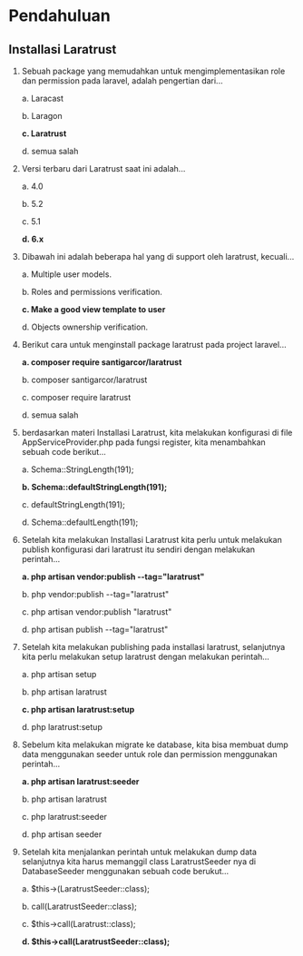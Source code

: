 # Pendahuluan
## Installasi Laratrust
1.  Sebuah package yang memudahkan untuk mengimplementasikan role dan permission pada laravel, adalah pengertian dari...

    a.  Laracast
    
    b.  Laragon
    
    **c.  Laratrust**
    
    d.  semua salah

2.  Versi terbaru dari Laratrust saat ini adalah...

    a.  4.0
    
    b.  5.2
    
    c.  5.1
    
    **d.  6.x**

3.  Dibawah ini adalah beberapa hal yang di support oleh laratrust, kecuali...

    a.  Multiple user models.
    
    b.  Roles and permissions verification.
    
    **c.  Make a good view template to user**
    
    d.  Objects ownership verification.
    
4.  Berikut cara untuk menginstall package laratrust pada project laravel...

    **a. composer require santigarcor/laratrust**
    
    b.  composer santigarcor/laratrust
    
    c.  composer require laratrust
    
    d.  semua salah

5.  berdasarkan materi Installasi Laratrust, kita melakukan konfigurasi di file AppServiceProvider.php pada fungsi register, kita menambahkan sebuah code berikut...

    a.  Schema::StringLength(191);
    
    **b.  Schema::defaultStringLength(191);**
    
    c.  defaultStringLength(191);
    
    d.  Schema::defaultLength(191);

6.  Setelah kita melakukan Installasi Laratrust kita perlu untuk melakukan publish konfigurasi dari laratrust itu sendiri dengan melakukan perintah...

    **a. php artisan vendor:publish --tag="laratrust"**
    
    b.  php vendor:publish --tag="laratrust"
    
    c.  php artisan vendor:publish "laratrust"
    
    d.  php artisan publish --tag="laratrust"
    
7.  Setelah kita melakukan publishing pada installasi laratrust, selanjutnya kita perlu melakukan setup laratrust dengan melakukan perintah...

    a.  php artisan setup
    
    b.  php artisan laratrust
    
    **c.  php artisan laratrust:setup**
    
    d.  php laratrust:setup
    
8.  Sebelum kita melakukan migrate ke database, kita bisa membuat dump data menggunakan seeder untuk role dan permission menggunakan perintah...

    **a.  php artisan laratrust:seeder**
    
    b.  php artisan laratrust
    
    c.  php laratrust:seeder
    
    d.  php artisan seeder
    
9.  Setelah kita menjalankan perintah untuk melakukan dump data selanjutnya kita harus memanggil class LaratrustSeeder nya di DatabaseSeeder menggunakan sebuah code berukut...

    a.  $this->(LaratrustSeeder::class);
    
    b.  call(LaratrustSeeder::class);
    
    c.  $this->call(Laratrust::class);
    
    **d.  $this->call(LaratrustSeeder::class);**
